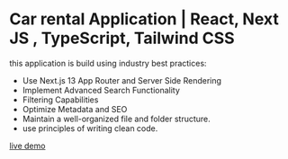 # Car rental Application | React, Next JS , TypeScript, Tailwind CSS
 
this application is build using industry best practices:
- Use Next.js 13 App Router and Server Side Rendering
- Implement Advanced Search Functionality
- Filtering Capabilities
- Optimize Metadata and SEO
- Maintain a well-organized file and folder structure.
- use principles of writing clean code.

[live demo](https://car-rental-vert-omega.vercel.app/)
